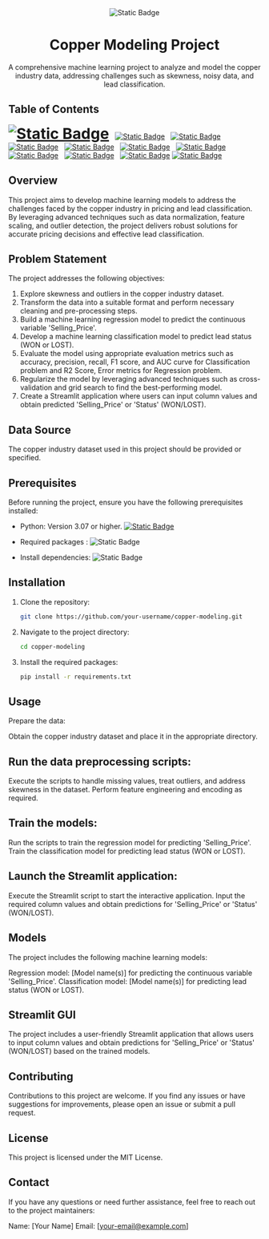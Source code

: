 <div align="center">
    <img alt="Static Badge" src="https://img.shields.io/badge/Modeling-blue?style=for-the-badge&logoColor=white&logo=Python&label=Copper&labelColor=grey&color=blue">
</div>

# <div align="center"> Copper Modeling Project</div>
<div align="center"> A comprehensive machine learning project to analyze and model the copper industry data, addressing challenges such as skewness, noisy data, and lead classification. </div>



## Table of Contents

<a href="#overview"><img alt="Static Badge" src="https://img.shields.io/badge/Overview_-blue?style=--&logo=headspace&logoColor=maroon&ogoSize=auto" style="font-size: 30px; font-weight: bold;"></a> &nbsp;
<a href="#problem-statement"><img alt="Static Badge" src="https://img.shields.io/badge/Problem%20Statement_-blue?style=--&logo=headspace&logoColor=maroon"></a> &nbsp;
<a href="#data-source"><img alt="Static Badge" src="https://img.shields.io/badge/Data%20Source_-blue?style=--&logo=headspace&logoColor=maroon"></a> &nbsp;
<a href="#prerequisites"><img alt="Static Badge" src="https://img.shields.io/badge/Prerequisites_-blue?style=--&logo=headspace&logoColor=maroon"></a> &nbsp;
<a href="#installation"><img alt="Static Badge" src="https://img.shields.io/badge/Installation_-blue?style=--&logo=headspace&logoColor=maroon"></a> &nbsp;
<a href="#usage"><img alt="Static Badge" src="https://img.shields.io/badge/Usage_-blue?style=--&logo=headspace&logoColor=maroon"></a> &nbsp;
<a href="#models"><img alt="Static Badge" src="https://img.shields.io/badge/Models_-blue?style=--&logo=headspace&logoColor=maroon"></a> &nbsp;
<a href="#streamlit-gui"><img alt="Static Badge" src="https://img.shields.io/badge/Streamlit%20GUI_-blue?style=--&logo=headspace&logoColor=maroon"></a> &nbsp;
<a href="#contributing"><img alt="Static Badge" src="https://img.shields.io/badge/Contributing_-blue?style=--&logo=headspace&logoColor=maroon"></a> &nbsp;
<a href="#license"><img alt="Static Badge" src="https://img.shields.io/badge/License_-blue?style=--&logo=headspace&logoColor=maroon"></a>
<a href="#contact"><img alt="Static Badge" src="https://img.shields.io/badge/Contact_-blue?style=--&logo=headspace&logoColor=maroon"></a>



  

## Overview
This project aims to develop machine learning models to address the challenges faced by the copper industry in pricing and lead classification. By leveraging advanced techniques such as data normalization, feature scaling, and outlier detection, the project delivers robust solutions for accurate pricing decisions and effective lead classification.

## Problem Statement

The project addresses the following objectives:

1. Explore skewness and outliers in the copper industry dataset.
2. Transform the data into a suitable format and perform necessary cleaning and pre-processing steps.
3. Build a machine learning regression model to predict the continuous variable 'Selling_Price'.
4. Develop a machine learning classification model to predict lead status (WON or LOST).
5. Evaluate the model using appropriate evaluation metrics such as accuracy, precision, recall, F1 score, and AUC curve for Classification problem and R2 Score, Error metrics for Regression problem. 
6. Regularize the model by leveraging advanced techniques such as cross-validation and grid search to find the best-performing model.
7. Create a Streamlit application where users can input column values and obtain predicted 'Selling_Price' or 'Status' (WON/LOST).

## Data Source

The copper industry dataset used in this project should be provided or specified.

## Prerequisites

Before running the project, ensure you have the following prerequisites installed:

- Python: Version 3.07 or higher. <a href="https://www.python.org/downloads">
    <img alt="Static Badge" src="https://img.shields.io/badge/Download_Python-darkgreen?style=--&logo=python&logoColor=white">
</a>

- Required packages : <img alt="Static Badge" src="https://img.shields.io/badge/Pandas--NumP--SKlearn--Seaborn--Matplotlib--Streamlit-darkgreen?style=--&logo=pypi&logoColor=white">

- Install dependencies: <img alt="Static Badge" src="https://img.shields.io/badge/pip install --r requirements.txt-darkgreen?style=--&logo=pypi&logoColor=white">

## Installation

1. Clone the repository:

   ```bash
   git clone https://github.com/your-username/copper-modeling.git
2. Navigate to the project directory:
   ```bash
   cd copper-modeling
3. Install the required packages:
   ```bash
   pip install -r requirements.txt

## Usage

Prepare the data:

Obtain the copper industry dataset and place it in the appropriate directory.


## Run the data preprocessing scripts:

Execute the scripts to handle missing values, treat outliers, and address skewness in the dataset.
Perform feature engineering and encoding as required.


## Train the models:

Run the scripts to train the regression model for predicting 'Selling_Price'.
Train the classification model for predicting lead status (WON or LOST).


## Launch the Streamlit application:

Execute the Streamlit script to start the interactive application.
Input the required column values and obtain predictions for 'Selling_Price' or 'Status' (WON/LOST).



## Models
The project includes the following machine learning models:

Regression model: [Model name(s)] for predicting the continuous variable 'Selling_Price'.
Classification model: [Model name(s)] for predicting lead status (WON or LOST).

## Streamlit GUI
The project includes a user-friendly Streamlit application that allows users to input column values and obtain predictions for 'Selling_Price' or 'Status' (WON/LOST) based on the trained models.
## Contributing
Contributions to this project are welcome. If you find any issues or have suggestions for improvements, please open an issue or submit a pull request.
## License
This project is licensed under the MIT License.
## Contact

If you have any questions or need further assistance, feel free to reach out to the project maintainers:

Name: [Your Name]
Email: [your-email@example.com]



